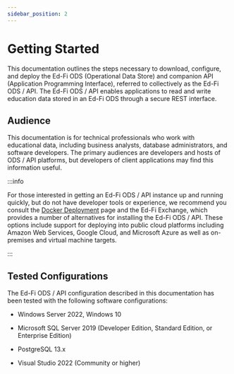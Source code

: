 ```yaml
---
sidebar_position: 2
---
```


# Getting Started

This documentation outlines the steps necessary to download, configure, and
deploy the Ed-Fi ODS (Operational Data Store) and companion API (Application
Programming Interface), referred to collectively as the Ed-Fi ODS / API. The
Ed-Fi ODS / API enables applications to read and write education data stored in
an Ed-Fi ODS through a secure REST interface.

## Audience

This documentation is for technical professionals who work with educational
data, including business analysts, database administrators, and software
developers. The primary audiences are developers and hosts of ODS / API
platforms, but developers of client applications may find this information
useful.

:::info

For those interested in getting an Ed-Fi ODS / API instance up and running
quickly, but do not have developer tools or experience, we recommend you consult
the [Docker Deployment](/reference/docker) page and the Ed-Fi Exchange, which
provides a number of alternatives for installing the Ed-Fi ODS / API. These
options include support for deploying into public cloud platforms including
Amazon Web Services, Google Cloud, and Microsoft Azure as well as on-premises
and virtual machine targets.

:::

## Tested Configurations

The Ed-Fi ODS / API configuration described in this documentation has been
tested with the following software configurations:

* Windows Server 2022, Windows 10
* Microsoft SQL Server 2019 (Developer Edition, Standard Edition, or
    Enterprise Edition)

* PostgreSQL 13.x
* Visual Studio 2022 (Community or higher)
